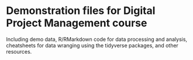 # Demonstration files for Digital Project Management course

Including demo data, R/RMarkdown code for data processing and analysis, cheatsheets for data wranging using the tidyverse packages, and other resources.
